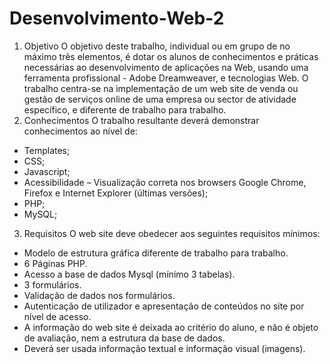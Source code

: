 # Desenvolvimento-Web-2

1. Objetivo
O objetivo deste trabalho, individual ou em grupo de no máximo três
elementos, é dotar os alunos de conhecimentos e práticas necessárias ao
desenvolvimento de aplicações na Web, usando uma ferramenta profissional -
Adobe Dreamweaver, e tecnologias Web.
O trabalho centra-se na implementação de um web site de venda ou gestão de
serviços online de uma empresa ou sector de atividade específico, e diferente
de trabalho para trabalho.
2. Conhecimentos
O trabalho resultante deverá demonstrar conhecimentos ao nível de:
- Templates;
- CSS;
- Javascript;
- Acessibilidade – Visualização correta nos browsers Google Chrome, Firefox e
Internet Explorer (últimas versões);
- PHP;
- MySQL;
3. Requisitos
O web site deve obedecer aos seguintes requisitos mínimos:
- Modelo de estrutura gráfica diferente de trabalho para trabalho.
- 6 Páginas PHP.
- Acesso a base de dados Mysql (mínimo 3 tabelas).
- 3 formulários.
- Validação de dados nos formulários.
- Autenticação de utilizador e apresentação de conteúdos no site por nível de
acesso.
- A informação do web site é deixada ao critério do aluno, e não é objeto de
avaliação, nem a estrutura da base de dados.
- Deverá ser usada informação textual e informação visual (imagens). 

